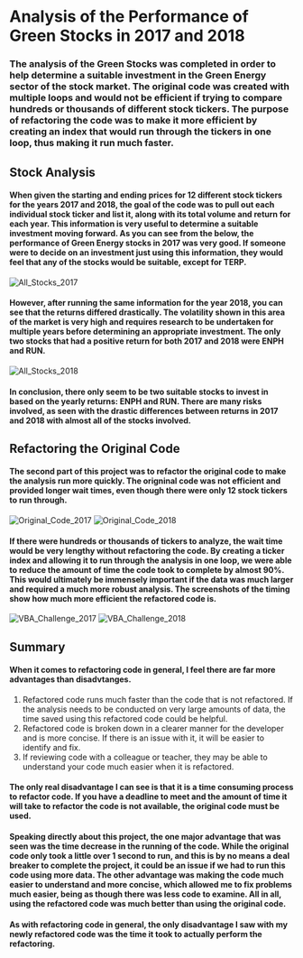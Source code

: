 # Analysis of the Performance of Green Stocks in 2017 and 2018

### The analysis of the Green Stocks was completed in order to help determine a suitable investment in the Green Energy sector of the stock market. The original code was created with multiple loops and would not be efficient if trying to compare hundreds or thousands of different stock tickers. The purpose of refactoring the code was to make it more efficient by creating an index that would run through the tickers in one loop, thus making it run much faster. 

## Stock Analysis

#### When given the starting and ending prices for 12 different stock tickers for the years 2017 and 2018, the goal of the code was to pull out each individual stock ticker and list it, along with its total volume and return for each year. This information is very useful to determine a suitable investment moving forward. As you can see from the below, the performance of Green Energy stocks in 2017 was very good. If someone were to decide on an investment just using this information, they would feel that any of the stocks would be suitable, except for TERP.

![All_Stocks_2017](https://user-images.githubusercontent.com/81929616/116821442-e6e92980-ab47-11eb-95df-3b5ce8485c1e.png)

#### However, after running the same information for the year 2018, you can see that the returns differed drastically. The volatility shown in this area of the market is very high and requires research to be undertaken for multiple years before determining an appropriate investment. The only two stocks that had a positive return for both 2017 and 2018 were ENPH and RUN.

![All_Stocks_2018](https://user-images.githubusercontent.com/81929616/116821565-65de6200-ab48-11eb-93a0-fea46a1a563f.png)

#### In conclusion, there only seem to be two suitable stocks to invest in based on the yearly returns: ENPH and RUN. There are many risks involved, as seen with the drastic differences between returns in 2017 and 2018 with almost all of the stocks involved.

## Refactoring the Original Code

#### The second part of this project was to refactor the original code to make the analysis run more quickly. The origninal code was not efficient and provided longer wait times, even though there were only 12 stock tickers to run through.

![Original_Code_2017](https://user-images.githubusercontent.com/81929616/116821787-472c9b00-ab49-11eb-86d2-714266e43a35.png) ![Original_Code_2018](https://user-images.githubusercontent.com/81929616/116821793-4b58b880-ab49-11eb-961c-d463d083e918.png)

#### If there were hundreds or thousands of tickers to analyze, the wait time would be very lengthy without refactoring the code. By creating a ticker index and allowing it to run through the analysis in one loop, we were able to reduce the amount of time the code took to complete by almost 90%. This would ultimately be immensely important if the data was much larger and required a much more robust analysis. The screenshots of the timing show how much more efficient the refactored code is.

![VBA_Challenge_2017](https://user-images.githubusercontent.com/81929616/116821978-64159e00-ab4a-11eb-8aca-ded23dbf85f3.png) ![VBA_Challenge_2018](https://user-images.githubusercontent.com/81929616/116821981-67a92500-ab4a-11eb-92e6-83d36830f340.png)

## Summary

#### When it comes to refactoring code in general, I feel there are far more advantages than disadvtanges.

1. Refactored code runs much faster than the code that is not refactored. If the analysis needs to be conducted on very large amounts of data, the time saved using this refactored code could be helpful.
2. Refactored code is broken down in a clearer manner for the developer and is more concise. If there is an issue with it, it will be easier to identify and fix.
3. If reviewing code with a colleague or teacher, they may be able to understand your code much easier when it is refactored.

#### The only real disadvantage I can see is that it is a time consuming process to refactor code. If you have a deadline to meet and the amount of time it will take to refactor the code is not available, the original code must be used.

#### Speaking directly about this project, the one major advantage that was seen was the time decrease in the running of the code. While the original code only took a little over 1 second to run, and this is by no means a deal breaker to complete the project, it could be an issue if we had to run this code using more data. The other advantage was making the code much easier to understand and more concise, which allowed me to fix problems much easier, being as though there was less code to examine. All in all, using the refactored code was much better than using the original code.

#### As with refactoring code in general, the only disadvantage I saw with my newly refactored code was the time it took to actually perform the refactoring. 
